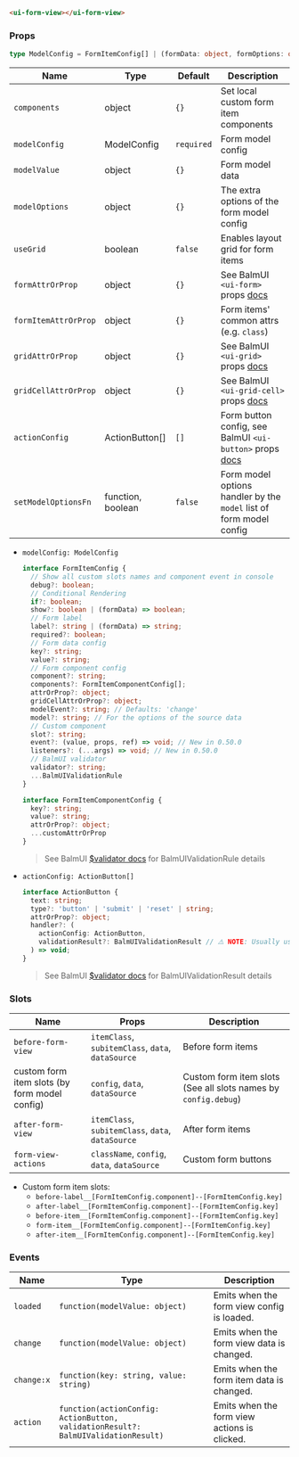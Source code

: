 ```html
<ui-form-view></ui-form-view>
```

### Props

```ts
type ModelConfig = FormItemConfig[] | (formData: object, formOptions: object) => FormItemConfig[] | false;
```

| Name                 | Type              | Default    | Description                                                                                                |
| -------------------- | ----------------- | ---------- | ---------------------------------------------------------------------------------------------------------- |
| `components`         | object            | `{}`       | Set local custom form item components                                                                      |
| `modelConfig`        | ModelConfig       | `required` | Form model config                                                                                          |
| `modelValue`         | object            | `{}`       | Form model data                                                                                            |
| `modelOptions`       | object            | `{}`       | The extra options of the form model config                                                                 |
| `useGrid`            | boolean           | `false`    | Enables layout grid for form items                                                                         |
| `formAttrOrProp`     | object            | `{}`       | See BalmUI `<ui-form>` props [docs](https://v8.material.balmjs.com/#/layout/form)                          |
| `formItemAttrOrProp` | object            | `{}`       | Form items' common attrs (e.g. `class`)                                                                    |
| `gridAttrOrProp`     | object            | `{}`       | See BalmUI `<ui-grid>` props [docs](https://v8.material.balmjs.com/#/layout/grid)                          |
| `gridCellAttrOrProp` | object            | `{}`       | See BalmUI `<ui-grid-cell>` props [docs](https://v8.material.balmjs.com/#/layout/grid)                     |
| `actionConfig`       | ActionButton[]    | `[]`       | Form button config, see BalmUI `<ui-button>` props [docs](https://v8.material.balmjs.com/#/general/button) |
| `setModelOptionsFn`  | function, boolean | `false`    | Form model options handler by the `model` list of form model config                                        |

- `modelConfig: ModelConfig`

  ```ts
  interface FormItemConfig {
    // Show all custom slots names and component event in console
    debug?: boolean;
    // Conditional Rendering
    if?: boolean;
    show?: boolean | (formData) => boolean;
    // Form label
    label?: string | (formData) => string;
    required?: boolean;
    // Form data config
    key?: string;
    value?: string;
    // Form component config
    component?: string;
    components?: FormItemComponentConfig[];
    attrOrProp?: object;
    gridCellAttrOrProp?: object;
    modelEvent?: string; // Defaults: 'change'
    model?: string; // For the options of the source data
    // Custom component
    slot?: string;
    event?: (value, props, ref) => void; // New in 0.50.0
    listeners?: (...args) => void; // New in 0.50.0
    // BalmUI validator
    validator?: string;
    ...BalmUIValidationRule
  }

  interface FormItemComponentConfig {
    key?: string;
    value?: string;
    attrOrProp?: object;
    ...customAttrOrProp
  }
  ```

  > See BalmUI [$validator docs](https://v8.material.balmjs.com/#/data-input/validator) for BalmUIValidationRule details

- `actionConfig: ActionButton[]`

  ```ts
  interface ActionButton {
    text: string;
    type?: 'button' | 'submit' | 'reset' | string;
    attrOrProp?: object;
    handler?: (
      actionConfig: ActionButton,
      validationResult?: BalmUIValidationResult // ⚠️ NOTE: Usually used for the `submit` type
    ) => void;
  }
  ```

  > See BalmUI [$validator docs](https://v8.material.balmjs.com/#/data-input/validator) for BalmUIValidationResult details

### Slots

| Name                                          | Props                                             | Description                                                    |
| --------------------------------------------- | ------------------------------------------------- | -------------------------------------------------------------- |
| `before-form-view`                            | `itemClass`, `subitemClass`, `data`, `dataSource` | Before form items                                              |
| custom form item slots (by form model config) | `config`, `data`, `dataSource`                    | Custom form item slots (See all slots names by `config.debug`) |
| `after-form-view`                             | `itemClass`, `subitemClass`, `data`, `dataSource` | After form items                                               |
| `form-view-actions`                           | `className`, `config`, `data`, `dataSource`       | Custom form buttons                                            |

- Custom form item slots:
  - `before-label__[FormItemConfig.component]--[FormItemConfig.key]`
  - `after-label__[FormItemConfig.component]--[FormItemConfig.key]`
  - `before-item__[FormItemConfig.component]--[FormItemConfig.key]`
  - `form-item__[FormItemConfig.component]--[FormItemConfig.key]`
  - `after-item__[FormItemConfig.component]--[FormItemConfig.key]`

### Events

| Name       | Type                                                                              | Description                                  |
| ---------- | --------------------------------------------------------------------------------- | -------------------------------------------- |
| `loaded`   | `function(modelValue: object)`                                                    | Emits when the form view config is loaded.   |
| `change`   | `function(modelValue: object)`                                                    | Emits when the form view data is changed.    |
| `change:x` | `function(key: string, value: string)`                                            | Emits when the form item data is changed.    |
| `action`   | `function(actionConfig: ActionButton, validationResult?: BalmUIValidationResult)` | Emits when the form view actions is clicked. |
